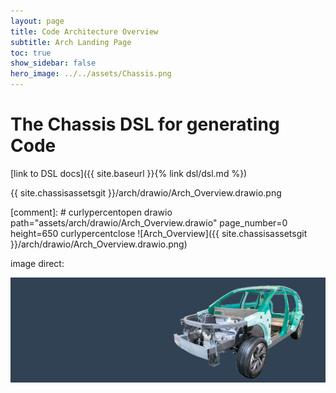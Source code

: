 ```yaml
---
layout: page
title: Code Architecture Overview
subtitle: Arch Landing Page
toc: true
show_sidebar: false
hero_image: ../../assets/Chassis.png
---
```

# The Chassis DSL for generating Code

[link to DSL docs]({{ site.baseurl }}{% link dsl/dsl.md %})

{{ site.chassisassetsgit }}/arch/drawio/Arch_Overview.drawio.png

[comment]: # curlypercentopen drawio path="assets/arch/drawio/Arch_Overview.drawio" page_number=0 height=650 curlypercentclose
![Arch_Overview]({{ site.chassisassetsgit }}/arch/drawio/Arch_Overview.drawio.png)


image direct:

![hero](../../assets/Chassis.png)
